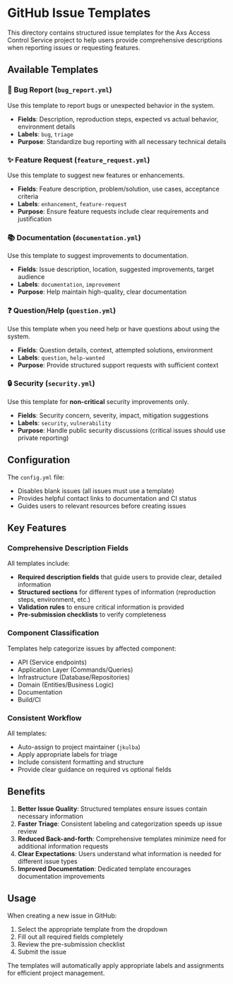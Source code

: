 # GitHub Issue Templates

This directory contains structured issue templates for the Axs Access Control Service project to help users provide comprehensive descriptions when reporting issues or requesting features.

## Available Templates

### 🐛 Bug Report (`bug_report.yml`)
Use this template to report bugs or unexpected behavior in the system.
- **Fields**: Description, reproduction steps, expected vs actual behavior, environment details
- **Labels**: `bug`, `triage`
- **Purpose**: Standardize bug reporting with all necessary technical details

### ✨ Feature Request (`feature_request.yml`)
Use this template to suggest new features or enhancements.
- **Fields**: Feature description, problem/solution, use cases, acceptance criteria
- **Labels**: `enhancement`, `feature-request`
- **Purpose**: Ensure feature requests include clear requirements and justification

### 📚 Documentation (`documentation.yml`)
Use this template to suggest improvements to documentation.
- **Fields**: Issue description, location, suggested improvements, target audience
- **Labels**: `documentation`, `improvement`
- **Purpose**: Help maintain high-quality, clear documentation

### ❓ Question/Help (`question.yml`)
Use this template when you need help or have questions about using the system.
- **Fields**: Question details, context, attempted solutions, environment
- **Labels**: `question`, `help-wanted`
- **Purpose**: Provide structured support requests with sufficient context

### 🔒 Security (`security.yml`)
Use this template for **non-critical** security improvements only.
- **Fields**: Security concern, severity, impact, mitigation suggestions
- **Labels**: `security`, `vulnerability`
- **Purpose**: Handle public security discussions (critical issues should use private reporting)

## Configuration

The `config.yml` file:
- Disables blank issues (all issues must use a template)
- Provides helpful contact links to documentation and CI status
- Guides users to relevant resources before creating issues

## Key Features

### Comprehensive Description Fields
All templates include:
- **Required description fields** that guide users to provide clear, detailed information
- **Structured sections** for different types of information (reproduction steps, environment, etc.)
- **Validation rules** to ensure critical information is provided
- **Pre-submission checklists** to verify completeness

### Component Classification
Templates help categorize issues by affected component:
- API (Service endpoints)
- Application Layer (Commands/Queries)
- Infrastructure (Database/Repositories)
- Domain (Entities/Business Logic)
- Documentation
- Build/CI

### Consistent Workflow
All templates:
- Auto-assign to project maintainer (`jkulba`)
- Apply appropriate labels for triage
- Include consistent formatting and structure
- Provide clear guidance on required vs optional fields

## Benefits

1. **Better Issue Quality**: Structured templates ensure issues contain necessary information
2. **Faster Triage**: Consistent labeling and categorization speeds up issue review
3. **Reduced Back-and-forth**: Comprehensive templates minimize need for additional information requests
4. **Clear Expectations**: Users understand what information is needed for different issue types
5. **Improved Documentation**: Dedicated template encourages documentation improvements

## Usage

When creating a new issue in GitHub:
1. Select the appropriate template from the dropdown
2. Fill out all required fields completely
3. Review the pre-submission checklist
4. Submit the issue

The templates will automatically apply appropriate labels and assignments for efficient project management.
